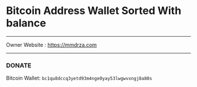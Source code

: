 # Bitcoin Address Wallet Sorted With balance

---
Owner Website : https://mmdrza.com

---
### DONATE

Bitcoin Wallet: `bc1qu8dccq3yetd93m4nge0yay53lwgwvxngj8a80s`

